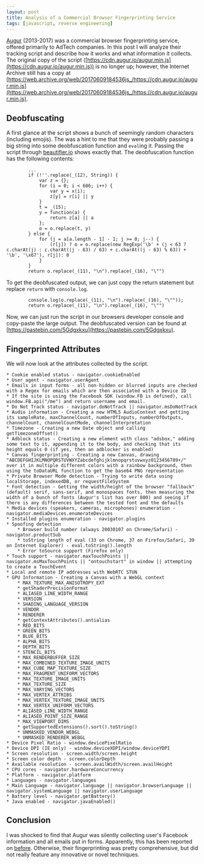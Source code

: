 ```yaml
---
layout: post
title: Analysis of a Commercial Browser Fingerprinting Service
tags: [javascript, reverse engineering]
---
```


[Augur](https://web.archive.org/web/20190503172035/https://www.augur.io/) (2013-2017) was a commercial browser fingerprinting service, offered primarily to AdTech companies.  In this post I will analyze their tracking script and describe how it works and what information it collects.  The original copy of the script ([https://cdn.augur.io/augur.min.js](https://cdn.augur.io/augur.min.js)) is no longer up; however, the Internet Archive still has a copy at [https://web.archive.org/web/20170609184536js_/https://cdn.augur.io/augur.min.js](https://web.archive.org/web/20170609184536js_/https://cdn.augur.io/augur.min.js).

## Deobfuscating
A first glance at the script shows a bunch of seemingly random characters (including emojis).  The was a hint to me that they were probably passing a big string into some deobfuscation function and ```eval```ing it.  Passing the script through [beautifier.io](https://beautifier.io) shows exactly that.  The deobfuscation function has the following contents:

            ...
            if (!''.replace(_(12), String)) {
                var z = {};
                for (i = 0; i < 686; i++) {
                    var y = x(i);
                    z[y] = r[i] || y
                }
                t = _(15);
                y = function(a) {
                    return z[a] || a
                };
                o = o.replace(t, y)
            } else {
                for (j = a[a.length - 1] - 1; j >= 0; j--) {
                    (r[j]) ? o = o.replace(new RegExp('\b' + (j < 63 ? c.charAt(j) : c.charAt((j - 63) / 63) + c.charAt((j - 63) % 63)) + '\b', '\x67'), r[j]): 0
                }
            }
            return o.replace(_(11), "\n").replace(_(16), "\"")

To get the deobfuscated output, we can just copy the return statement but replace ```return``` with ```console.log```.

            console.log(o.replace(_(11), "\n").replace(_(16), "\""));
            return o.replace(_(11), "\n").replace(_(16), "\"")

Now, we can just run the script in our browsers developer console and copy-paste the large output. The deobfuscated version can be found at [https://pastebin.com/5Gdgxkxu](https://pastebin.com/5Gdgxkxu).

## Fingerprinted Attributes
We will now look at the attributes collected by the script.

    * Cookie enabled status - navigator.cookieEnabled
    * User agent - navigator.userAgent
    * Emails in input forms - all non-hidden or blurred inputs are checked with a Regex for emails which are then associated with a Device ID
    * If the site is using the Facebook SDK (window.FB is defined), call window.FB.api("/me") and return username and email.
    * Do Not Track status - navigator.doNotTrack || navigator.msDoNotTrack
    * Audio information - Creating a new HTML5 AudioContext and getting its sampleRate, maxChannelCount, numberOfInputs, numberOfOutputs, channelCount, channelCountMode, channelInterpretation
    * Timezone - Creating a new Date object and calling getTimezoneOffset()
    * Adblock status - Creating a new element with class "adsbox," adding some text to it, appending it to the body, and checking that its height equals 0 (if yes, then an adblocker is enabled)
    * Canvas fingerprinting - Creating a new Canvas, drawing "ABCDEFGHIJKLMNOPQRSTUVWXYZabcdefghijklmnopqrstuvwxyz0123456789+/" over it in multiple different colors with a rainbow background, then using the toDataURL function to get the base64 PNG representation
    * Private Browser Mode detection - Trying to write data using localStorage, indexedDB, or requestFileSystem
    * Font detection - Getting the width/height of the browser "fallback" (default) serif, sans-serif, and monospaces fonts, then measuring the width of a bunch of fonts (Augur's list has over 800) and seeing if there is any differences between the tested font and the defaults
    * Media devices (speakers, cameras, microphones) enumeration - navigator.mediaDevices.enumerateDevices
    * Installed plugins enumeration - navigator.plugins
    * Spoofing detection
        * Browser build number (always 20030107 on Chrome/Safari) - navigator.productSub
        * toString length of eval (33 on Chrome, 37 on Firefox/Safari, 39 on Internet Explorer) - eval.toString().length
        * Error toSource support (Firefox only)
    * Touch support - navigator.maxTouchPoints || navigator.msMaxTouchPoints || "ontouchstart" in window || attempting to create a TouchEvent
    * Local and remote IP addresses with WebRTC STUN
    * GPU Information - Creating a Canvas with a WebGL context
        * MAX_TEXTURE_MAX_ANISOTROPY_EXT
        * getShaderPrecisionFormat
        * ALIASED_LINE_WIDTH_RANGE
        * VERSION
        * SHADING_LANGUAGE_VERSION
        * VENDOR
        * RENDERER
        * getContextAttributes().antialias
        * RED_BITS
        * GREEN_BITS
        * BLUE_BITS
        * ALPHA_BITS
        * DEPTH_BITS
        * STENCIL_BITS
        * MAX_RENDERBUFFER_SIZE
        * MAX_COMBINED_TEXTURE_IMAGE_UNITS
        * MAX_CUBE_MAP_TEXTURE_SIZE
        * MAX_FRAGMENT_UNIFORM_VECTORS
        * MAX_TEXTURE_IMAGE_UNITS
        * MAX_TEXTURE_SIZE
        * MAX_VARYING_VECTORS
        * MAX_VERTEX_ATTRIBS
        * MAX_VERTEX_TEXTURE_IMAGE_UNITS
        * MAX_VERTEX_UNIFORM_VECTORS
        * ALIASED_LINE_WIDTH_RANGE
        * ALIASED_POINT_SIZE_RANGE
        * MAX_VIEWPORT_DIMS
        * getSupportedExtensions().sort().toString()
        * UNMASKED_VENDOR_WEBGL
        * UNMASKED_RENDERER_WEBGL
    * Device Pixel Ratio - window.devicePixelRatio
    * Device DPI (IE only) - window.deviceXDPI/window.deviceYDPI
    * Screen resolution - screen.width/screen.height
    * Screen color depth - screen.colorDepth
    * Available resolution - screen.availWidth/screen.availHeight
    * CPU cores - navigator.hardwareConcurrency
    * Platform - navigator.platform
    * Languages - navigator.languages
    * Main Language - navigator.language || navigator.browserLanguage || navigator.systemLanguage || navigator.userLanguage
    * Battery level - navigator.getBattery()
    * Java enabled - navigator.javaEnabled()

## Conclusion
I was shocked to find that Augur was silently collecting user's Facebook information and all emails put in forms.  Apparently, this has been reported on [before](https://freedom-to-tinker.com/2018/04/18/no-boundaries-for-facebook-data-third-party-trackers-abuse-facebook-login/).  Otherwise, their fingerprinting was pretty comprehensive, but did not really feature any innovative or novel techniques.
